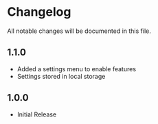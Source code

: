 # Changelog

All notable changes will be documented in this file.

## 1.1.0

-   Added a settings menu to enable features
-   Settings stored in local storage

## 1.0.0

-   Initial Release
